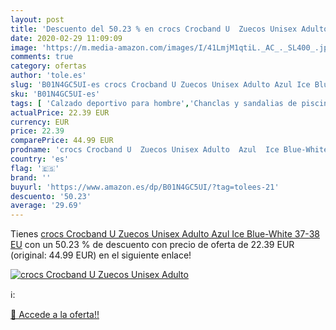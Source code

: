 ```yaml
---
layout: post
title: 'Descuento del 50.23 % en crocs Crocband U  Zuecos Unisex Adulto  '
date: 2020-02-29 11:09:09
image: 'https://m.media-amazon.com/images/I/41LmjM1qtiL._AC_._SL400_.jpg'
comments: true
category: ofertas
author: 'tole.es'
slug: 'B01N4GC5UI-es crocs Crocband U Zuecos Unisex Adulto Azul Ice Blue-White...'
sku: 'B01N4GC5UI-es'
tags: [ 'Calzado deportivo para hombre','Chanclas y sandalias de piscina para hombre','Sandalias de vestir para hombre','Zapatillas y calzado deportivo para hombre','Zapatos','Zapatos para hombre','Zapatos y complementos','zuecos', ]
actualPrice: 22.39 EUR
currency: EUR
price: 22.39
comparePrice: 44.99 EUR
prodname: 'crocs Crocband U  Zuecos Unisex Adulto  Azul  Ice Blue-White   37-38 EU'
country: 'es'
flag: '🇪🇸'
brand: ''
buyurl: 'https://www.amazon.es/dp/B01N4GC5UI/?tag=tolees-21'
descuento: '50.23'
average: '29.69'
---
```


Tienes [crocs Crocband U  Zuecos Unisex Adulto  Azul  Ice Blue-White   37-38 EU](https://www.amazon.es/dp/B01N4GC5UI/?tag=tolees-21) con un 50.23 % de descuento con precio de oferta de 22.39 EUR (original: 44.99 EUR) en el siguiente enlace!

[![crocs Crocband U  Zuecos Unisex Adulto  ](https://m.media-amazon.com/images/I/41LmjM1qtiL._AC_._SL400_.jpg)](https://www.amazon.es/dp/B01N4GC5UI/?tag=tolees-21)

ℹ️:


[🛒 Accede a la oferta!!](https://www.amazon.es/dp/B01N4GC5UI/?tag=tolees-21)
